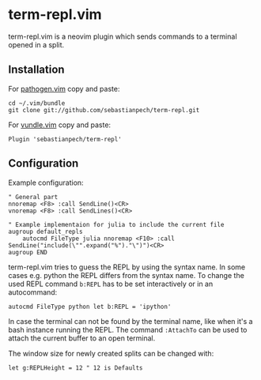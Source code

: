 # term-repl.vim
term-repl.vim is a neovim plugin which sends commands to a terminal opened in a
split.

## Installation
For [pathogen.vim](https://github.com/tpope/vim-pathogen) copy and paste:

    cd ~/.vim/bundle
    git clone git://github.com/sebastianpech/term-repl.git

For [vundle.vim](https://github.com/VundleVim/Vundle.vim) copy and paste:

    Plugin 'sebastianpech/term-repl'

## Configuration
Example configuration:

    " General part
    nnoremap <F8> :call SendLine()<CR>
    vnoremap <F8> :call SendLines()<CR>

    " Example implementaion for julia to include the current file
    augroup default_repls
        autocmd FileType julia nnoremap <F10> :call SendLine("include(\"".expand("%")."\")")<CR>
    augroup END

term-repl.vim tries to guess the REPL by using the syntax name. In some cases
e.g. python the REPL differs from the syntax name. To change the used REPL
command `b:REPL` has to be set interactively or in an autocommand:

    autocmd FileType python let b:REPL = 'ipython'

In case the terminal can not be found by the terminal name, like when it's a
bash instance running the REPL. The command `:AttachTo` can be used to attach
the current buffer to an open terminal.

The window size for newly created splits can be changed with:

    let g:REPLHeight = 12 " 12 is Defaults
